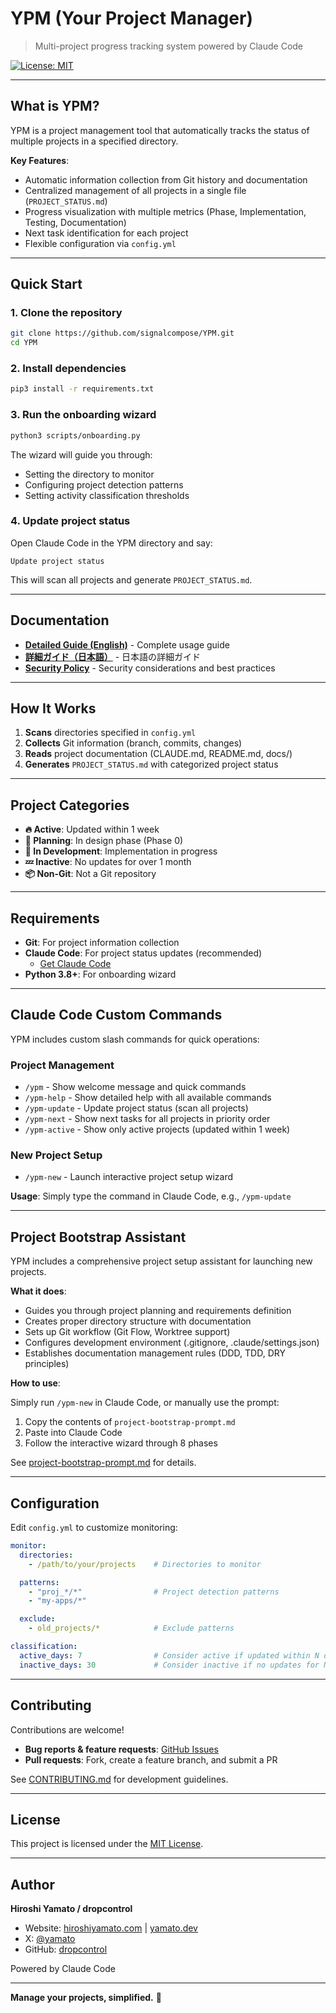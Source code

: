 # YPM (Your Project Manager)

> Multi-project progress tracking system powered by Claude Code

[![License: MIT](https://img.shields.io/badge/License-MIT-blue.svg)](https://opensource.org/licenses/MIT)

---

## What is YPM?

YPM is a project management tool that automatically tracks the status of multiple projects in a specified directory.

**Key Features**:
- Automatic information collection from Git history and documentation
- Centralized management of all projects in a single file (`PROJECT_STATUS.md`)
- Progress visualization with multiple metrics (Phase, Implementation, Testing, Documentation)
- Next task identification for each project
- Flexible configuration via `config.yml`

---

## Quick Start

### 1. Clone the repository

```bash
git clone https://github.com/signalcompose/YPM.git
cd YPM
```

### 2. Install dependencies

```bash
pip3 install -r requirements.txt
```

### 3. Run the onboarding wizard

```bash
python3 scripts/onboarding.py
```

The wizard will guide you through:
- Setting the directory to monitor
- Configuring project detection patterns
- Setting activity classification thresholds

### 4. Update project status

Open Claude Code in the YPM directory and say:

```
Update project status
```

This will scan all projects and generate `PROJECT_STATUS.md`.

---

## Documentation

- **[Detailed Guide (English)](docs/guide-en.md)** - Complete usage guide
- **[詳細ガイド（日本語）](docs/guide-ja.md)** - 日本語の詳細ガイド
- **[Security Policy](SECURITY.md)** - Security considerations and best practices

---

## How It Works

1. **Scans** directories specified in `config.yml`
2. **Collects** Git information (branch, commits, changes)
3. **Reads** project documentation (CLAUDE.md, README.md, docs/)
4. **Generates** `PROJECT_STATUS.md` with categorized project status

---

## Project Categories

- **🔥 Active**: Updated within 1 week
- **🎨 Planning**: In design phase (Phase 0)
- **🚧 In Development**: Implementation in progress
- **💤 Inactive**: No updates for over 1 month
- **📦 Non-Git**: Not a Git repository

---

## Requirements

- **Git**: For project information collection
- **Claude Code**: For project status updates (recommended)
  - [Get Claude Code](https://claude.com/claude-code)
- **Python 3.8+**: For onboarding wizard

---

## Claude Code Custom Commands

YPM includes custom slash commands for quick operations:

### Project Management
- `/ypm` - Show welcome message and quick commands
- `/ypm-help` - Show detailed help with all available commands
- `/ypm-update` - Update project status (scan all projects)
- `/ypm-next` - Show next tasks for all projects in priority order
- `/ypm-active` - Show only active projects (updated within 1 week)

### New Project Setup
- `/ypm-new` - Launch interactive project setup wizard

**Usage**: Simply type the command in Claude Code, e.g., `/ypm-update`

---

## Project Bootstrap Assistant

YPM includes a comprehensive project setup assistant for launching new projects.

**What it does**:
- Guides you through project planning and requirements definition
- Creates proper directory structure with documentation
- Sets up Git workflow (Git Flow, Worktree support)
- Configures development environment (.gitignore, .claude/settings.json)
- Establishes documentation management rules (DDD, TDD, DRY principles)

**How to use**:

Simply run `/ypm-new` in Claude Code, or manually use the prompt:

1. Copy the contents of `project-bootstrap-prompt.md`
2. Paste into Claude Code
3. Follow the interactive wizard through 8 phases

See [project-bootstrap-prompt.md](project-bootstrap-prompt.md) for details.

---

## Configuration

Edit `config.yml` to customize monitoring:

```yaml
monitor:
  directories:
    - /path/to/your/projects    # Directories to monitor

  patterns:
    - "proj_*/*"                # Project detection patterns
    - "my-apps/*"

  exclude:
    - old_projects/*            # Exclude patterns

classification:
  active_days: 7                # Consider active if updated within N days
  inactive_days: 30             # Consider inactive if no updates for N days
```

---

## Contributing

Contributions are welcome!

- **Bug reports & feature requests**: [GitHub Issues](https://github.com/signalcompose/YPM/issues)
- **Pull requests**: Fork, create a feature branch, and submit a PR

See [CONTRIBUTING.md](CONTRIBUTING.md) for development guidelines.

---

## License

This project is licensed under the [MIT License](LICENSE).

---

## Author

**Hiroshi Yamato / dropcontrol**

- Website: [hiroshiyamato.com](https://hiroshiyamato.com/) | [yamato.dev](https://yamato.dev/)
- X: [@yamato](https://x.com/yamato)
- GitHub: [dropcontrol](https://github.com/dropcontrol)

Powered by Claude Code

---

**Manage your projects, simplified.** 🚀
